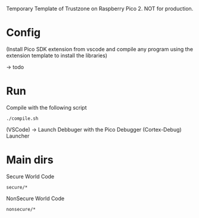 Temporary Template of Trustzone on Raspberry Pico 2. NOT for production.

# Config 

(Install Pico SDK extension from vscode and compile any program using  the extension template to install the libraries) 

-> todo

# Run 


Compile with the following script

```
./compile.sh
```

(VSCode) -> Launch Debbuger with the Pico Debugger (Cortex-Debug) Launcher 


# Main dirs

Secure World Code

```
secure/*

```

NonSecure World Code

```
nonsecure/*

```
